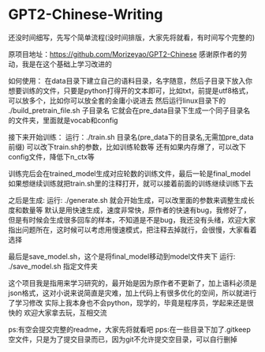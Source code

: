 # GPT2-Chinese-Writing
还没时间细写，先写个简单流程(没时间排版，大家先将就看，有时间写个完整的)

原项目地址：https://github.com/Morizeyao/GPT2-Chinese
感谢原作者的劳动，我是在这个基础上学习改进的

如何使用：
在data目录下建立自己的语料目录，名字随意，然后子目录下放入你想要训练的文件，只要是python打得开的文本即可，比如txt，前提是utf8格式，可以放多个，比如你可以放全套的金庸小说进去
然后运行linux目录下的
./build_pretrain_file.sh 子目录名
它就会在pre_data目录下生成一个同子目录名的文件夹，里面就是vocab和config

接下来开始训练：
运行：./train.sh 目录名(pre_data下的目录名,无需加pre_data前缀)
可以改下train.sh的参数，比如训练轮数等
还有如果内存爆了，可以改下config文件，降低下n_ctx等

训练完后会在trained_model生成对应轮数的训练文件，最后一轮是final_model
如果想继续训练就把train.sh里的注释打开，就可以接着前面的训练继续训练下去

之后是生成:
运行: ./generate.sh
就会开始生成，可以改里面的参数来调整生成长度和数量等
默认是用快速生成，速度非常快，原作者的快速有bug，我修好了，但是有时候会生成很多回车的样本，不知道是不是bug，我还没有头绪，欢迎大家指出问题所在，这时候可以考虑用慢速模式，把注释去掉就行，会很慢，大家看着选择

最后是save_model.sh，这个是将final_model移动到model文件夹下
运行: ./save_model.sh 指定文件夹

这个项目我是指用来学习研究的，最开始是因为原作者不更新了，加上语料必须是json格式，这对小说来说简直是灾难，加上代码上有很多优化的空间，所以就进行了学习修改
实际上我本身也不会python，现学的，毕竟是程序员，学起来还是很快的
欢迎大家拿去玩，互相交流

ps:有空会提交完整的readme，大家先将就看吧
pps:在一些目录下加了.gitkeep空文件，只是为了提交目录而已，因为git不允许提交空目录，可以自行删掉
